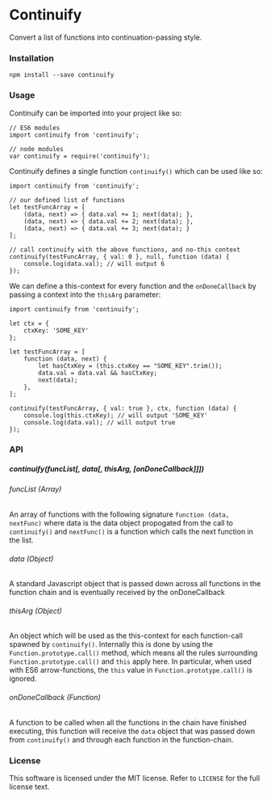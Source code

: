 # Continuify

Convert a list of functions into continuation-passing style.

### Installation

```
npm install --save continuify
```

### Usage

Continuify can be imported into your project like so:

```
// ES6 modules
import continuify from 'continuify';

// node modules
var continuify = require('continuify');
```

Continuify defines a single function `continuify()` which can be used like so:
 
```
import continuify from 'continuify';

// our defined list of functions
let testFuncArray = [
	(data, next) => { data.val += 1; next(data); },
	(data, next) => { data.val += 2; next(data); },
	(data, next) => { data.val += 3; next(data); }
];

// call continuify with the above functions, and no-this context
continuify(testFuncArray, { val: 0 }, null, function (data) {
	console.log(data.val); // will output 6
});
```

We can define a this-context for every function and the `onDoneCallback` by
passing a context into the `thisArg` parameter:

```
import continuify from 'continuify';

let ctx = {
	ctxKey: 'SOME_KEY'
};

let testFuncArray = [
	function (data, next) {
		let hasCtxKey = (this.ctxKey == "SOME_KEY".trim());
		data.val = data.val && hasCtxKey;
		next(data);
	},
];

continuify(testFuncArray, { val: true }, ctx, function (data) {
	console.log(this.ctxKey); // will output 'SOME_KEY'
	console.log(data.val); // will output true
});
```

### API

##### continuify(funcList[, data[, thisArg, [onDoneCallback]]])

###### funcList (Array)

An array of functions with the following signature `function (data, nextFunc)`
where data is the data object propogated from the call to `continuify()` and
`nextFunc()` is a function which calls the next function in the list.

###### data (Object)

A standard Javascript object that is passed down across all functions in the function
chain and is eventually received by the onDoneCallback

###### thisArg (Object)

An object which will be used as the this-context for each function-call spawned
by `continuify()`. Internally this is done by using the `Function.prototype.call()`
method, which means all the rules surrounding `Function.prototype.call()` and `this`
apply here. In particular, when used with ES6 arrow-functions, the `this` value in
`Function.prototype.call()` is ignored.

###### onDoneCallback (Function)

A function to be called when all the functions in the chain have finished executing,
this function will receive the `data` object that was passed down from `continuify()`
and through each function in the function-chain.

### License

This software is licensed under the MIT license. Refer to `LICENSE` for the full
license text.